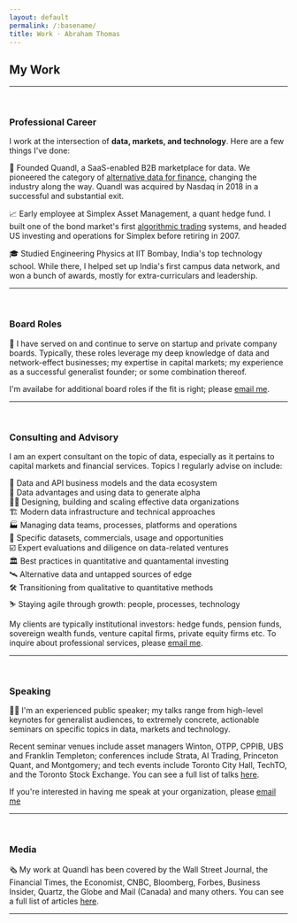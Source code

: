 ```yaml
---
layout: default
permalink: /:basename/
title: Work · Abraham Thomas
---
```


## My Work

----

<br/> 

### Professional Career

I work at the intersection of **data, markets, and technology**. Here are a few things I've done:

🚀 Founded Quandl, a SaaS-enabled B2B marketplace for data. We pioneered the category of [alternative data for finance](https://en.wikipedia.org/wiki/Alternative_data_(finance)), changing the industry along the way. Quandl was acquired by Nasdaq in 2018 in a successful and substantial exit.  

📈 Early employee at Simplex Asset Management, a quant hedge fund. I built one of the bond market's first [algorithmic trading](https://en.wikipedia.org/wiki/Algorithmic_trading) systems, and headed US investing and operations for Simplex before retiring in 2007.

🎓 Studied Engineering Physics at IIT Bombay, India's top technology school. While there, I helped set up India's first campus data network, and won a bunch of awards, mostly for extra-curriculars and leadership.


----

<br/>


### Board Roles

🎯 I have served on and continue to serve on startup and private company boards.  Typically, these roles leverage my deep knowledge of data and network-effect businesses; my expertise in capital markets; my experience as a successful generalist founder; or some combination thereof.  

I'm availabe for additional board roles if the fit is right; please [email me](mailto:athos1@gmail.com).  


----

<br/>


### Consulting and Advisory

I am an expert consultant on the topic of data, especially as it pertains to capital markets and financial services.  Topics I regularly advise on include:

🔢 Data and API business models and the data ecosystem  
💱 Data advantages and using data to generate alpha  
👩‍💻 Designing, building and scaling effective data organizations  
🏗️ Modern data infrastructure and technical approaches  
🏭 Managing data teams, processes, platforms and operations  
🚚 Specific datasets, commercials, usage and opportunities  
☑️ Expert evaluations and diligence on data-related ventures   
🏛️ Best practices in quantitative and quantamental investing  
🛰️ Alternative data and untapped sources of edge  
🛠 Transitioning from qualitative to quantitative methods  
⛷ Staying agile through growth: people, processes, technology  

My clients are typically institutional investors: hedge funds, pension funds, sovereign wealth funds, venture capital firms, private equity firms etc.  To inquire about professional services, please [email me](mailto:athos1@gmail.com).  



----

<br/>


### Speaking

👨‍🏫 I'm an experienced public speaker; my talks range from high-level keynotes for generalist audiences, to extremely concrete, actionable seminars on specific topics in data, markets and technology.  

Recent seminar venues include asset managers Winton, OTPP, CPPIB, UBS and Franklin Templeton; conferences include Strata, AI Trading, Princeton Quant, and Montgomery; and tech events include Toronto City Hall, TechTO, and the Toronto Stock Exchange. You can see a full list of talks [here](/talks).

If you're interested in having me speak at your organization, please [email me](mailto:athos1@gmail.com)


----

<br/>


### Media

🗞 My work at Quandl has been covered by the Wall Street Journal, the Financial Times, the Economist, CNBC, Bloomberg, Forbes, Business Insider, Quartz, the Globe and Mail (Canada) and many others. You can see a full list of articles [here](/press).

----

<br/>

